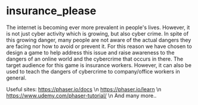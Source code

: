 # insurance_please
The internet is becoming ever more prevalent in people's lives. However, it is not just cyber activity which is growing, but also cyber crime. In spite of this growing danger, many people are not aware of the actual dangers they are facing nor how to avoid or prevent it. For this reason we have chosen to design a game to help address this issue and raise awareness to the dangers of an online world and the cybercrime that occurs in there.
The target audience for this game is insurance workers. However, it can also be used to teach the dangers of cybercrime to company/office workers in general.

Useful sites:
https://phaser.io/docs \n
https://phaser.io/learn \n
https://www.udemy.com/phaser-tutorial/ \n
And many more..